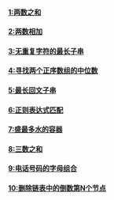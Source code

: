 
#### [1:两数之和](https://github.com/Carpe-Wang/Interview/blob/main/算法/LeetcodeHot100/Leetcode/两数之和.md)
#### [2:两数相加](https://github.com/Carpe-Wang/Interview/blob/main/数据结构/链表/leetcode/两数相加.md)
#### [3:无重复字符的最长子串](https://github.com/Carpe-Wang/Interview/blob/main/算法/LeetcodeHot100/Leetcode/无重复字符的最长子串.md)

#### [4:寻找两个正序数组的中位数](https://github.com/Carpe-Wang/Interview/blob/main/算法/LeetcodeHot100/Leetcode/寻找两个正序数组的中位数.md)

#### [5:最长回文子串](https://github.com/Carpe-Wang/Interview/blob/main/算法/LeetcodeHot100/Leetcode/最长回文子串.md)
#### [6:正则表达式匹配](https://github.com/Carpe-Wang/Interview/blob/main/算法/LeetcodeHot100/Leetcode/正则表达式匹配.md)

#### [7:盛最多水的容器](https://github.com/Carpe-Wang/Interview/blob/main/算法/LeetcodeHot100/Leetcode/盛最多水的容器.md)




#### [8:三数之和](https://github.com/Carpe-Wang/Interview/blob/main/算法/LeetcodeHot100/Leetcode/三数之和.md)


#### [9:电话号码的字母组合](https://github.com/Carpe-Wang/Interview/blob/main/%E7%AE%97%E6%B3%95/LeetcodeHot100/Leetcode/%E7%94%B5%E8%AF%9D%E5%8F%B7%E7%A0%81%E7%BB%84%E5%90%88.md)
#### [10:删除链表中的倒数第N个节点](https://github.com/Carpe-Wang/Interview/blob/main/数据结构/链表/leetcode/删除链表中的倒数第N个节点.md)
